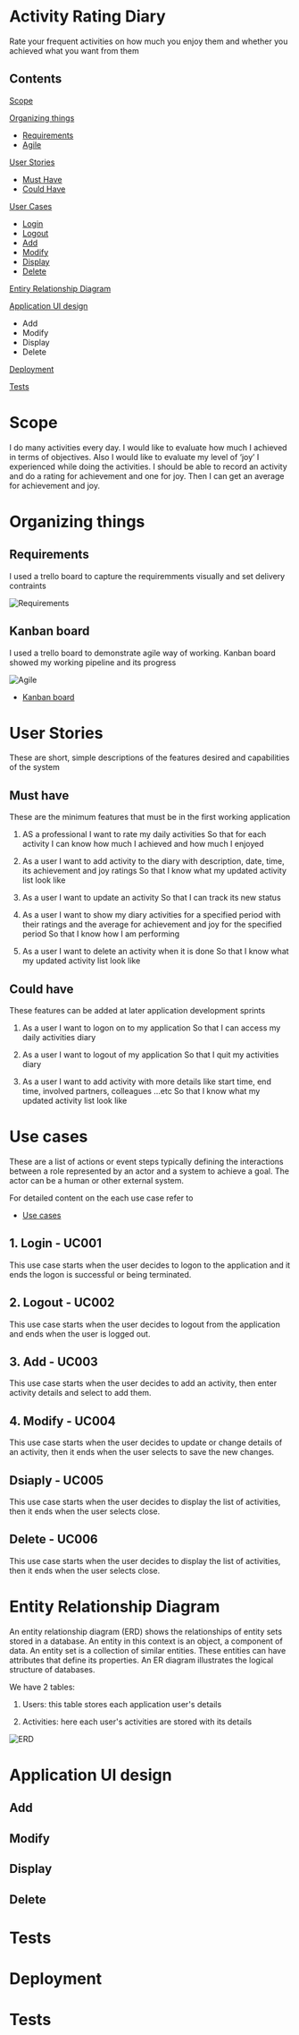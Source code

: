 # Activity Rating Diary

Rate your frequent activities on how much you enjoy them and whether you achieved what you want from them

## Contents
[Scope](#scope)

[Organizing things](#organize)
   * [Requirements](#req)
   * [Agile](#agile)

[User Stories](#userS)
   * [Must Have](#mustH)
   * [Could Have](#couldH)

[User Cases](#userC)
   * [Login](#login)
   * [Logout](#logout)
   * [Add](#add)
   * [Modify](#modify)
   * [Display](#display)
   * [Delete](#delete)

[Entiry Relationship Diagram](#ERD)

[Application UI design](#appUI)
   * Add
   * Modify
   * Display
   * Delete

[Deployment](#Deploy)

[Tests](#Tests)



<a name="scope"></a>
# Scope

I do many activities every day. I would like to evaluate how much I achieved in terms of objectives. Also I would like to evaluate my level of ‘joy’ I experienced while doing the activities. I should be able to record an activity and do a rating for achievement and one for joy. Then I can get an average for achievement and joy.

<a name="organize"></a>
# Organizing things

<a name="req"></a>
## Requirements
I used a trello board to capture the requiremments visually and set delivery contraints


![Requirements](/images/trello_req.jpg)

<a name="agile"></a>
## Kanban board

I used a trello board to demonstrate agile way of working. Kanban board showed my working pipeline and its progress

![Agile](/images/trello_kanban.jpg)

* [Kanban board](https://trello.com/b/PsqraGjP/daily-activities)

<a name="userS"></a>
# User Stories

These are short, simple descriptions of the features desired and capabilities of the system

<a name="mustH"></a>
## Must have

These are the minimum features that must be in the first working application

1.	AS a professional 
I want to rate my daily activities
So that for each activity I can know how much I achieved and how much I enjoyed

2.	As a user
I want to add activity to the diary with description, date, time, its achievement and joy ratings
So that I know what my updated activity list look like

3.	As a user
I want to update an activity
So that I can track its new status

4.	As a user
I want to show my diary activities for a specified period with their ratings and the average for achievement and joy for the specified period
So that I know how I am performing 

5.	As a user
I want to delete an activity when it is done
So that I know what my updated activity list look like

<a name="couldH"></a>
## Could have

These features can be added at later application development sprints

1.	As a user
I want to logon on to my application
So that I can access my daily activities diary

2.	As a user
I want to logout of my application
So that I quit my activities diary

3.	As a user
I want to add activity with more details like start time, end time, involved partners, colleagues ...etc
So that I know what my updated activity list look like

<a name="useC"></a>
# Use cases

These are a list of actions or event steps typically defining the interactions between a role represented by an actor and a system to achieve a goal. The actor can be a human or other external system.

For detailed content on the each use case refer to 
* [Use cases](https://github.com/yasir-satti/activityDiary/docs/proj_use_cases.pdf)

<a name="login"></a>
## 1. Login - UC001
This use case starts when the user decides to logon to the application and it ends the logon is successful or being terminated.

<a name="Logout"></a>
## 2. Logout - UC002
This use case starts when the user decides to logout from the application and ends when the user is logged out.

<a name="add"></a>
## 3. Add - UC003
This use case starts when the user decides to add an activity, then enter activity details and select to add them.

<a name="modify"></a>
## 4. Modify - UC004
This use case starts when the user decides to update or change details of an activity, then it ends when the user selects to save the new changes.

<a name="display"></a>
## Dsiaply - UC005
This use case starts when the user decides to display the list of activities, then it ends when the user selects close.

<a name="delete"></a>
## Delete - UC006
This use case starts when the user decides to display the list of activities, then it ends when the user selects close.

<a name="ERD"></a>
# Entity Relationship Diagram

An entity relationship diagram (ERD) shows the relationships of entity sets stored in a database. An entity in this context is an object, a component of data. An entity set is a collection of similar entities. These entities can have attributes that define its properties. An ER diagram illustrates the logical structure of databases. 

We have 2 tables:

1. Users: this table stores each application user's details

2. Activities: here each user's activities are stored with its details


![ERD](/images/ERD.jpg)

<a name="appUI"></a>
# Application UI design

## Add

## Modify

## Display

## Delete

# Tests

<a name="deploy"></a>
# Deployment

<a name="tests"></a>
# Tests




